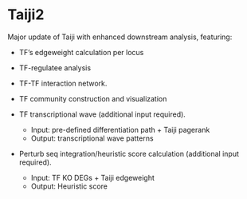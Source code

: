 # Taiji2
Major update of Taiji with enhanced downstream analysis, featuring:

- TF’s edgeweight calculation per locus

- TF-regulatee analysis
 
- TF-TF interaction network. 

- TF community construction and visualization

- TF transcriptional wave (additional input required).
  - Input: pre-defined differentiation path + Taiji pagerank
  - Output: transcriptional wave patterns

- Perturb seq integration/heuristic score calculation (additional input required).
  - Input: TF KO DEGs + Taiji edgeweight
  - Output: Heuristic score


